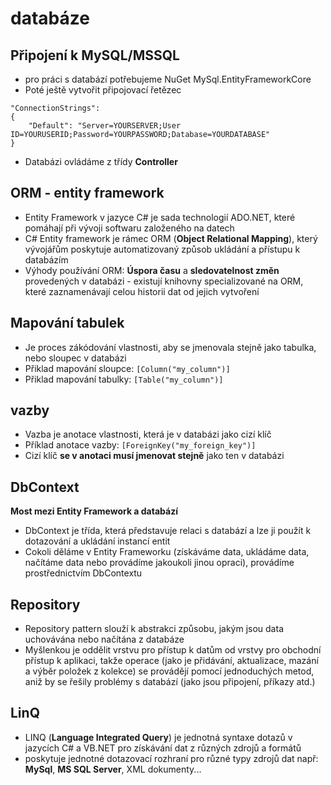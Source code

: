 # databáze
## Připojení k MySQL/MSSQL
* pro práci s databází potřebujeme NuGet MySql.EntityFrameworkCore
* Poté ještě vytvořit připojovací řetězec
```
"ConnectionStrings": 
{
    "Default": "Server=YOURSERVER;User ID=YOURUSERID;Password=YOURPASSWORD;Database=YOURDATABASE"
}
```
* Databázi ovládáme z třídy __Controller__
## ORM - entity framework
* Entity Framework v jazyce C# je sada technologií ADO.NET, které pomáhají při vývoji softwaru založeného na datech
* C# Entity framework je rámec ORM (__Object Relational Mapping__), který vývojářům poskytuje automatizovaný způsob ukládání a přístupu k databázím
* Výhody používání ORM: __Úspora času__ a  __sledovatelnost změn__ provedených v databázi - existují knihovny specializované na ORM, které zaznamenávají celou historii dat od jejich vytvoření
## Mapování tabulek
* Je proces zákódování vlastnosti, aby se jmenovala stejně jako tabulka, nebo sloupec v databázi
* Přiklad mapování sloupce: `[Column("my_column")]`
* Přiklad mapování tabulky: `[Table("my_column")]`
## vazby
* Vazba je anotace vlastnosti, která je v databázi jako cizí klíč
* Příklad anotace vazby: `[ForeignKey("my_foreign_key")]`
* Cizí klíč __se v anotaci musí jmenovat stejně__ jako ten v databázi
## DbContext
__Most mezi Entity Framework a databází__
* DbContext je třída, která představuje relaci s databází a lze ji použít k dotazování a ukládání instancí entit
* Cokoli děláme v Entity Frameworku (získáváme data, ukládáme data, načítáme data nebo provádíme jakoukoli jinou opraci), provádíme prostřednictvím DbContextu
## Repository
* Repository pattern slouží k abstrakci způsobu, jakým jsou data uchovávána nebo načítána z databáze
* Myšlenkou je oddělit vrstvu pro přístup k datům od vrstvy pro obchodní přístup k aplikaci, takže operace (jako je přidávání, aktualizace, mazání a výběr položek z kolekce) se provádějí pomocí jednoduchých metod, aniž by se řešily problémy s databází (jako jsou připojení, příkazy atd.)
## LinQ
* LINQ (__Language Integrated Query__) je jednotná syntaxe dotazů v jazycích C# a VB.NET pro získávání dat z různých zdrojů a formátů
* poskytuje jednotné dotazovací rozhraní pro různé typy zdrojů dat např: __MySql__, __MS SQL Server__, XML dokumenty...
